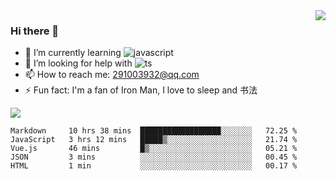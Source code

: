 <img align='right' src='https://github-readme-stats.vercel.app/api?username=niaogege&show_icons=true&theme=radical'/>

### Hi there 👋

- 🌱 I’m currently learning ![javascript](https://img.shields.io/badge/javacript-learn-orange)
- 🤔 I’m looking for help with ![ts](https://img.shields.io/badge/ts-learn-yellow)
- 📫 How to reach me: 291003932@qq.com
- ⚡ Fun fact:  I'm a fan of Iron Man, I love to sleep and 书法

![](https://github-readme-stats.vercel.app/api/top-langs/?username=niaogege&layout=compact)

<!--START_SECTION:waka-->
```text
Markdown     10 hrs 38 mins  ██████████████████░░░░░░░   72.25 % 
JavaScript   3 hrs 12 mins   █████▒░░░░░░░░░░░░░░░░░░░   21.74 % 
Vue.js       46 mins         █▒░░░░░░░░░░░░░░░░░░░░░░░   05.21 % 
JSON         3 mins          ░░░░░░░░░░░░░░░░░░░░░░░░░   00.45 % 
HTML         1 min           ░░░░░░░░░░░░░░░░░░░░░░░░░   00.17 % 
```
<!--END_SECTION:waka-->
